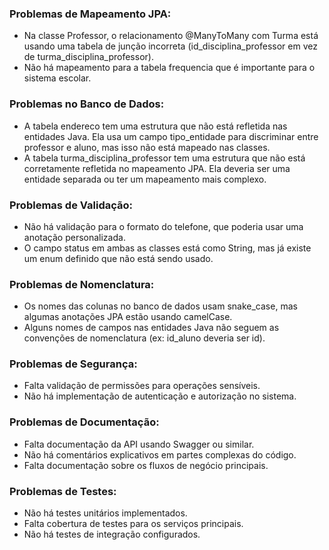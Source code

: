### Problemas de Mapeamento JPA:
- Na classe Professor, o relacionamento @ManyToMany com Turma está usando uma tabela de junção incorreta (id_disciplina_professor em vez de turma_disciplina_professor).
- Não há mapeamento para a tabela frequencia que é importante para o sistema escolar.

### Problemas no Banco de Dados:
- A tabela endereco tem uma estrutura que não está refletida nas entidades Java. Ela usa um campo tipo_entidade para discriminar entre professor e aluno, mas isso não está mapeado nas classes.
- A tabela turma_disciplina_professor tem uma estrutura que não está corretamente refletida no mapeamento JPA. Ela deveria ser uma entidade separada ou ter um mapeamento mais complexo.

### Problemas de Validação:
- Não há validação para o formato do telefone, que poderia usar uma anotação personalizada.
- O campo status em ambas as classes está como String, mas já existe um enum definido que não está sendo usado.

### Problemas de Nomenclatura:
- Os nomes das colunas no banco de dados usam snake_case, mas algumas anotações JPA estão usando camelCase.
- Alguns nomes de campos nas entidades Java não seguem as convenções de nomenclatura (ex: id_aluno deveria ser id).

### Problemas de Segurança:
- Falta validação de permissões para operações sensíveis.
- Não há implementação de autenticação e autorização no sistema.

### Problemas de Documentação:
- Falta documentação da API usando Swagger ou similar.
- Não há comentários explicativos em partes complexas do código.
- Falta documentação sobre os fluxos de negócio principais.

### Problemas de Testes:
- Não há testes unitários implementados.
- Falta cobertura de testes para os serviços principais.
- Não há testes de integração configurados.